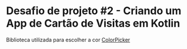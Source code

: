# Desafio de projeto #2 - Criando um App de Cartão de Visitas em Kotlin

Biblioteca utilizada para escolher a cor
[ColorPicker](https://github.com/Dhaval2404/ColorPicker)
